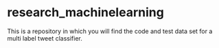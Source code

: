 # research_machinelearning
This is a repository in which you will find the code and test data set for a multi label tweet classifier.
